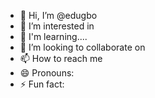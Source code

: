 - 👋 Hi, I’m @edugbo
- 👀 I’m interested in 
- 🌱 I'm learning....
- 💞️ I’m looking to collaborate on
- 📫 How to reach me 
- 😄 Pronouns:  
- ⚡ Fun fact: 

<!---
edugbo/edugbo is a ✨ special ✨ repository because its `README.md` (this file) appears on your GitHub profile.
You can click the Preview link to take a look at your changes.
--->
